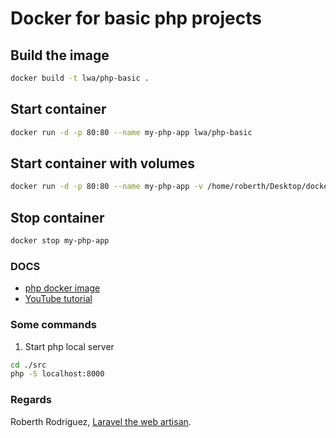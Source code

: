 # Docker for basic php projects

## Build the image

```` bash
docker build -t lwa/php-basic . 
````

## Start container

```` bash
docker run -d -p 80:80 --name my-php-app lwa/php-basic
````

## Start container with volumes

```` bash
docker run -d -p 80:80 --name my-php-app -v /home/roberth/Desktop/docker-basic-php/src:/var/www/html lwa/php-basic
````

## Stop container

```` bash
docker stop my-php-app
````

### DOCS

- [php docker image](https://hub.docker.com/_/php)
- [YouTube tutorial](https://youtu.be/vuep0XWZNY8)

### Some commands

1. Start php local server

```` bash
cd ./src
php -S localhost:8000
````
### Regards

Roberth Rodriguez,
[Laravel the web artisan](https://www.facebook.com/laravelthewebartisan).
